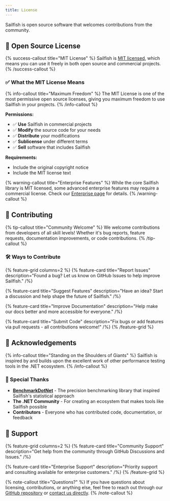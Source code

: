 ```yaml
---
title: License
---
```


Sailfish is open source software that welcomes contributions from the community.

## 📜 Open Source License

{% success-callout title="MIT License" %}
Sailfish is [MIT licensed](https://opensource.org/license/mit/), which means you can use it freely in both open source and commercial projects.
{% /success-callout %}

### ✅ What the MIT License Means

{% info-callout title="Maximum Freedom" %}
The MIT License is one of the most permissive open source licenses, giving you maximum freedom to use Sailfish in your projects.
{% /info-callout %}

**Permissions:**
- ✅ **Use** Sailfish in commercial projects
- ✅ **Modify** the source code for your needs
- ✅ **Distribute** your modifications
- ✅ **Sublicense** under different terms
- ✅ **Sell** software that includes Sailfish

**Requirements:**
- Include the original copyright notice
- Include the MIT license text

{% warning-callout title="Enterprise Features" %}
While the core Sailfish library is MIT licensed, some advanced enterprise features may require a commercial license. Check our [Enterprise page](/enterprise) for details.
{% /warning-callout %}

## 🤝 Contributing

{% tip-callout title="Community Welcome" %}
We welcome contributions from developers of all skill levels! Whether it's bug reports, feature requests, documentation improvements, or code contributions.
{% /tip-callout %}

### 🛠️ Ways to Contribute

{% feature-grid columns=2 %}
{% feature-card title="Report Issues" description="Found a bug? Let us know on GitHub Issues to help improve Sailfish." /%}

{% feature-card title="Suggest Features" description="Have an idea? Start a discussion and help shape the future of Sailfish." /%}

{% feature-card title="Improve Documentation" description="Help make our docs better and more accessible for everyone." /%}

{% feature-card title="Submit Code" description="Fix bugs or add features via pull requests - all contributions welcome!" /%}
{% /feature-grid %}

## 🙏 Acknowledgements

{% info-callout title="Standing on the Shoulders of Giants" %}
Sailfish is inspired by and builds upon the excellent work of other performance testing tools in the .NET ecosystem.
{% /info-callout %}

### 🌟 Special Thanks

- **[BenchmarkDotNet](https://benchmarkdotnet.org/)** - The precision benchmarking library that inspired Sailfish's statistical approach
- **The .NET Community** - For creating an ecosystem that makes tools like Sailfish possible
- **Contributors** - Everyone who has contributed code, documentation, or feedback

## 💬 Support

{% feature-grid columns=2 %}
{% feature-card title="Community Support" description="Get help from the community through GitHub Discussions and Issues." /%}

{% feature-card title="Enterprise Support" description="Priority support and consulting available for enterprise customers." /%}
{% /feature-grid %}

{% note-callout title="Questions?" %}
If you have questions about licensing, contributions, or anything else, feel free to reach out through our [GitHub repository](https://github.com/paulegradie/Sailfish) or [contact us directly](/contact).
{% /note-callout %}
